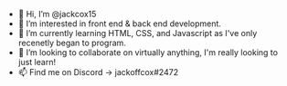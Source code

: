 - 👋 Hi, I’m @jackcox15
- 👀 I’m interested in front end & back end development. 
- 🌱 I’m currently learning HTML, CSS, and Javascript as I've only recenetly began to program.
- 💞️ I’m looking to collaborate on virtually anything, I'm really looking to just learn!
- 📫 Find me on Discord -> jackoffcox#2472

<!---
jackcox15/jackcox15 is a ✨ special ✨ repository because its `README.md` (this file) appears on your GitHub profile.
You can click the Preview link to take a look at your changes.
--->
